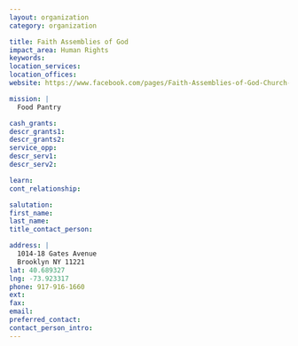```yaml
---
layout: organization
category: organization

title: Faith Assemblies of God
impact_area: Human Rights
keywords: 
location_services: 
location_offices: 
website: https://www.facebook.com/pages/Faith-Assemblies-of-God-Church-Inc/394244750659

mission: |
  Food Pantry

cash_grants: 
descr_grants1: 
descr_grants2: 
service_opp: 
descr_serv1: 
descr_serv2: 

learn: 
cont_relationship: 

salutation: 
first_name: 
last_name: 
title_contact_person: 

address: |
  1014-18 Gates Avenue  
  Brooklyn NY 11221
lat: 40.689327
lng: -73.923317
phone: 917-916-1660
ext: 
fax: 
email: 
preferred_contact: 
contact_person_intro: 
---
```

